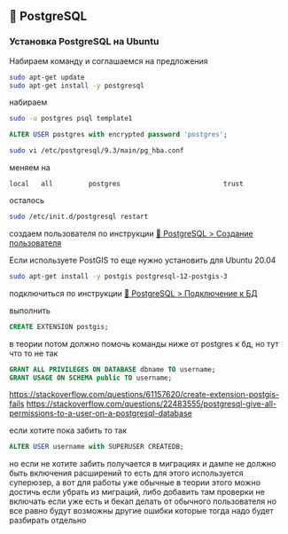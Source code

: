 ## 🐘 PostgreSQL

### Установка PostgreSQL на Ubuntu

Набираем команду и соглашаемся на предложения

```sh
sudo apt-get update
sudo apt-get install -y postgresql
```

набираем

```sh
sudo -u postgres psql template1
```

```sql
ALTER USER postgres with encrypted password 'postgres';
```

```sh
sudo vi /etc/postgresql/9.3/main/pg_hba.conf
```

меняем на
```
local   all         postgres                          trust
```

осталось
```sh
sudo /etc/init.d/postgresql restart
```

создаем пользователя по инструкции [🐘 PostgreSQL > Создание пользователя](create_user.md)

Если используете PostGIS то еще
нужно установить для Ubuntu 20.04
```sh
sudo apt-get install -y postgis postgresql-12-postgis-3
```

подключиться по инструкции [🐘 PostgreSQL > Подключение к БД](connect.md)

выполнить
```sql
CREATE EXTENSION postgis;
```

в теории потом должно помочь команды ниже от postgres к бд, но тут что то не так
```sql
GRANT ALL PRIVILEGES ON DATABASE dbname TO username;
GRANT USAGE ON SCHEMA public TO username;
```

https://stackoverflow.com/questions/61157620/create-extension-postgis-fails
https://stackoverflow.com/questions/22483555/postgresql-give-all-permissions-to-a-user-on-a-postgresql-database

если хотите пока забить то так
```sql
ALTER USER username with SUPERUSER CREATEDB;
```

но если не хотите забить
получается в миграциях и дампе не должно быть включения расширений
то есть для этого используется суперюзер, а вот для работы уже обычные
в теории этого можно достичь если убрать из миграций, либо добавить там проверки не включать если уже есть
и бекап делать от обычного пользователя
но все равно будут возможны другие ошибки которые тогда надо будет разбирать отдельно